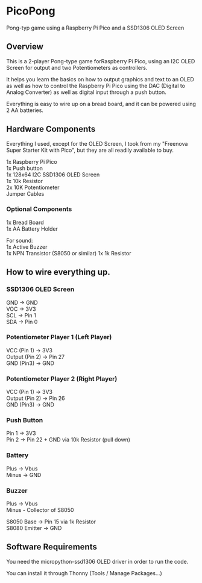 # PicoPong
Pong-typ game using a Raspberry Pi Pico and a SSD1306 OLED Screen

## Overview
This is a 2-player Pong-type game forRaspberry Pi Pico, using an I2C OLED Screen for output and two Potentiometers as controllers.

It helps you learn the basics on how to output graphics and text to an OLED as well as how to control the Raspberry Pi Pico using the DAC (Digital to Analog Converter) as well as digital input through a push button.

Everything is easy to wire up on a bread board, and it can be powered using 2 AA batteries.

## Hardware Components
Everything I used, except for the OLED Screen, I took from my "Freenova Super Starter Kit with Pico", but they are all readily available to buy.

1x Raspberry Pi Pico  
1x Push button  
1x 128x64 I2C SSD1306 OLED Screen  
1x 10k Resistor  
2x 10K Potentiometer  
Jumper Cables  

### Optional Components
1x Bread Board  
1x AA Battery Holder  

For sound:  
1x Active Buzzer  
1x NPN Transistor (S8050 or similar)
1x 1k Resistor

## How to wire everything up.

### SSD1306 OLED Screen

GND -> GND  
VOC -> 3V3  
SCL -> Pin 1  
SDA -> Pin 0  

### Potentiometer Player 1 (Left Player)

VCC (Pin 1) -> 3V3  
Output (Pin 2) -> Pin 27  
GND (Pin3) -> GND  

### Potentiometer Player 2 (Right Player)

VCC (Pin 1) -> 3V3  
Output (Pin 2) -> Pin 26  
GND (Pin3) -> GND  

### Push Button

Pin 1 -> 3V3  
Pin 2 -> Pin 22 + GND via 10k Resistor (pull down)   

### Battery
Plus -> Vbus  
Minus -> GND  

### Buzzer
Plus -> Vbus  
Minus -  Collector of S8050  

S8050 Base -> Pin 15 via 1k Resistor  
S8080 Emitter -> GND  

## Software Requirements
You need the micropython-ssd1306 OLED driver in order to run the code.

You can install it through Thonny (Tools / Manage Packages...)


